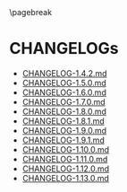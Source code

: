 <div style="page-break-after: always;"></div>
\pagebreak

# CHANGELOGs

- [CHANGELOG-1.4.2.md](./CHANGELOG-1.4.2.md)
- [CHANGELOG-1.5.0.md](./CHANGELOG-1.5.0.md)
- [CHANGELOG-1.6.0.md](./CHANGELOG-1.6.0.md)
- [CHANGELOG-1.7.0.md](./CHANGELOG-1.7.0.md)
- [CHANGELOG-1.8.0.md](./CHANGELOG-1.8.0.md)
- [CHANGELOG-1.8.1.md](./CHANGELOG-1.8.1.md)
- [CHANGELOG-1.9.0.md](./CHANGELOG-1.9.0.md)
- [CHANGELOG-1.9.1.md](./CHANGELOG-1.9.1.md)
- [CHANGELOG-1.10.0.md](./CHANGELOG-1.10.0.md)
- [CHANGELOG-1.11.0.md](./CHANGELOG-1.11.0.md)
- [CHANGELOG-1.12.0.md](./CHANGELOG-1.12.0.md)
- [CHANGELOG-1.13.0.md](./CHANGELOG-1.13.0.md)
